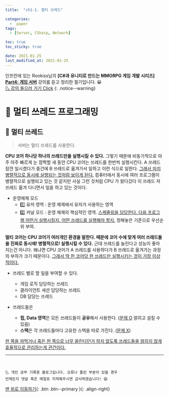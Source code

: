 ```yaml
---
title:  "ch1-1. 멀티 쓰레드" 

categories:
  -  paper
tags:
  - [Server, CSharp, Network]

toc: true
toc_sticky: true

date: 2021-01-25
last_modified_at: 2021-01-25
---
```


인프런에 있는 Rookiss님의 **[C#과 유니티로 만드는 MMORPG 게임 개발 시리즈] <u>Part4: 게임 서버</u>** 강의를 듣고 정리한 필기입니다. 😀  
[🌜 강의 들으러 가기 Click](https://www.inflearn.com/course/유니티-MMORPG-개발-Part4)
{: .notice--warning}

# 📌 멀티 쓰레드 프로그래밍

## 🚀 멀티 쓰레드

> 서버는 멀티 쓰레드를 사용한다. 

**CPU 코어 하나당 하나의 쓰레드만을 실행시킬 수 있다.** 그렇기 때문에 비동기적으로 아주 아주 빠르게 눈 깜짝할 새 동안 CPU 코어는 쓰레드를 한번씩 실행시킨다. A 쓰레드 잠깐 일시켰다가 중간에 B 쓰레드로 옮겨가서 일하고 이런 식으로 일한다. <u>그래서 마치 병렬적으로 동시에 실행되는 것처럼 보이게 된다.</u> 컴퓨터에서 동시에 여러 프로그램이 병렬적으로 실행되고 있는 것 같지만 사실 그런 것처럼 CPU 가 왔다갔다 이 쓰레드 저 쓰레드 옮겨 다니면서 일을 하고 있는 것이다.

- 운영체제 모드
  - 1️⃣ 유저 영역 : 운영 체제에서 유저가 사용하는 영역
  - 2️⃣ 커널 모드 : 운영 체제의 핵심적인 영역. <u>스케줄링을 담당한다. 다음 프로그램 어떤거 실행시킬지, 어떤 쓰레드를 실행해야 할지.</u> 정해놓은 기준으로 우선순위 부여.


**멀티 코어는 CPU 코어가 여러개인 환경을 말한다. 때문에 코어 수에 맞게 여러 쓰레드들을 진짜로 동시에! 병렬적으로! 실행시킬 수 있다.** 근데 쓰레드를 늘린다고 성능이 좋아지는건 아니다. 왜냐면 CPU 코어가 A 쓰레드를 사용하다가 B 쓰레드로 옮겨가는 과정의 부하가 크기 때문이다. <u>그래서 딱 한 코어당 한 쓰레드만 실행시키는 것이 가장 이상적이다.</u>


- 쓰레드 별로 할 일을 부여할 수 있다.
  - 게임 로직 담당하는 쓰레드
  - 클라이언트 세션 담당하는 쓰레드
  - DB 담당는 쓰레드

- 쓰레드들은
  - **힙, Data 영역**은 모든 쓰레드들이 **공유**해서 사용한다. (<u>문제 O</u> 얽히고 설킬 수 있음)
  - **스택**은 각 쓰레드들마다 고유한 스택을 따로 가진다. (<u>문제 X</u>)


<u>한 쪽을 까먹거나 혹은 한 쪽으로 너무 쏠린다던가 하지 않도록 쓰레드들을 얽히지 않게 효율적으로 관리하는게 관건이다.</u>



***
<br>

    🌜 개인 공부 기록용 블로그입니다. 오류나 틀린 부분이 있을 경우 
    언제든지 댓글 혹은 메일로 지적해주시면 감사하겠습니다! 😄

[맨 위로 이동하기](#){: .btn .btn--primary }{: .align-right}